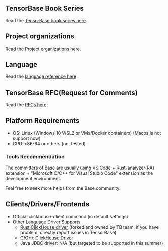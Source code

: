 ## TensorBase Book Series

Read the [TensorBase book series here](/docs/books.md).

## Project organizations

Read the [Project organizations here](/docs/arch.md).

## Language

Read the [language reference here](/docs/lang.md).

## TensorBase RFC(Request for Comments)

Read the [RFCs here](/docs/rfcs.md).

## Platform Requirements

* OS: Linux (Windows 10 WSL2 or VMs/Docker containers) (Macos is not support now)
* CPU: x86-64 or others (not tested)

### Tools Recommendation

The committers of Base are usually using VS Code + Rust-analyzer(RA) extension + "Microsoft C/C++ for Visual Studio Code" extension as the development environment.

Feel free to seek more helps from the Base community.

## Clients/Drivers/Frontends

* Official clickhouse-client command (in default settings)
* Other Language Driver Supports
  + [Rust ClickHouse driver](https://github.com/tensorbase/tensorbase/tree/main/crates/tests_integ/ch_client) (forked and owned by TB team, if you have problem, directly report issues in TensorBase)
  + [C/C++ ClickHouse Driver](https://github.com/ClickHouse/clickhouse-cpp)
  + Java JDBC driver: N/A (but targeted to be supported in this summer)


